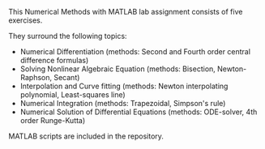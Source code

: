 This Numerical Methods with MATLAB lab assignment consists of five exercises. 

They surround the following topics:
* Numerical Differentiation (methods: Second and Fourth order central difference formulas)
* Solving Nonlinear Algebraic Equation (methods: Bisection, Newton-Raphson, Secant)
* Interpolation and Curve fitting (methods: Newton interpolating polynomial, Least-squares line)
* Numerical Integration (methods: Trapezoidal, Simpson's rule)
* Numerical Solution of Differential Equations (methods: ODE-solver, 4th order Runge-Kutta)
 
MATLAB scripts are included in the repository.
